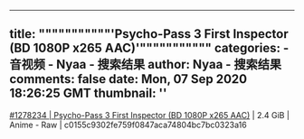 
---
title: """""""""""'Psycho-Pass 3 First Inspector (BD 1080P x265 AAC)'"""""""""""
categories: 
    - 音视频
    - Nyaa - 搜索结果
author: Nyaa - 搜索结果
comments: false
date: Mon, 07 Sep 2020 18:26:25 GMT
thumbnail: ''
---

<div>   
<a href="https://nyaa.si/view/1278234">#1278234 | Psycho-Pass 3 First Inspector (BD 1080P x265 AAC)</a> | 2.4 GiB | Anime - Raw | c0155c9302fe759f0847aca74804bc7bc0323a16  
</div>
            